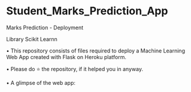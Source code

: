 # Student_Marks_Prediction_App
Marks Prediction - Deployment


Library Scikit Learnn


• This repository consists of files required to deploy a Machine Learning Web App created with Flask on Heroku platform.


• Please do ⭐ the repository, if it helped you in anyway.

• A glimpse of the web app:


